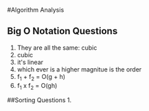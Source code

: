 #Algorithm Analysis

## Big O Notation Questions
1. They are all the same: cubic
2. cubic
3. it's linear
4. which ever is a higher magnitue is the order
5. f<sub>1</sub> + f<sub>2</sub> = O(g + h)
6. f<sub>1</sub> x f<sub>2</sub> = O(gh)

##Sorting Questions
1.
